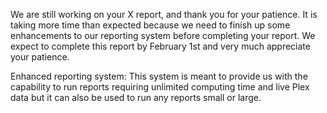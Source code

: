 We are still working on your X report, and thank you for your patience. It is taking more time than expected because we need to finish up some enhancements to our reporting system before completing your report.  We expect to complete this report by February 1st and very much appreciate your patience.

Enhanced reporting system:
This system is meant to provide us with the capability to run reports requiring unlimited computing time and live Plex data but it can also be used to run any reports small or large.

